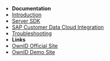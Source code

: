 - **Documentation**
- [Introduction](introduction)
- [Server SDK](server-sdk)
- [SAP Customer Data Cloud Integration](gigya)
- [Troubleshooting](troubleshooting)
- **Links**
- [OwnID Official Site](https://ownid.com)
- [OwnID Demo Site](https://demo.ownid.com)